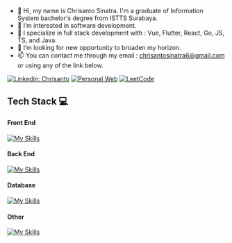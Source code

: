 - 👋 Hi, my name is Chrisanto Sinatra. I'm a graduate of Information System bachelor's degree from ISTTS Surabaya.
- 👀 I’m interested in software development.
- 🌱 I specialize in full stack development with : Vue, Flutter, React, Go, JS, TS, and Java.
- 💞️ I’m looking for new opportunity to broaden my horizon.
- 📫 You can contact me through my email : chrisantosinatra6@gmail.com or using any of the link below.



[![Linkedin: Chrisanto](https://img.shields.io/badge/-Chrisanto-blue?style=flat-square&logo=Linkedin&logoColor=white&link=https://www.linkedin.com/in/chrisanto-sinatra/)](https://www.linkedin.com/in/chrisanto-sinatra/)
[![Personal Web](https://img.shields.io/badge/-Personal%20Web-black?style=flat-square&logo=github&logoColor=white&link=https://clovinlee.github.io/)](https://clovinlee.github.io/)
<a href='https://leetcode.com/u/Clovinlee/' target='_blank'>![LeetCode](https://img.shields.io/badge/LeetCode-000000?style=flat-square&logo=LeetCode&logoColor=#d16c06)</a>

## Tech Stack :computer:
#### Front End
[![My Skills](https://skillicons.dev/icons?i=vue,next,react,flutter,kotlin,html,css,js,jquery,tailwind,bootstrap,materialui)](https://skillicons.dev)

#### Back End 
[![My Skills](https://skillicons.dev/icons?i=ts,nestjs,java,spring,go,laravel,php,graphql,aws)](https://skillicons.dev)

#### Database
[![My Skills](https://skillicons.dev/icons?i=mysql,postgres,mongodb)](https://skillicons.dev)

#### Other
[![My Skills](https://skillicons.dev/icons?i=docker,cs,unity,python,git)](https://skillicons.dev)



<!---
Clovinlee/Clovinlee is a ✨ special ✨ repository because its `README.md` (this file) appears on your GitHub profile.
You can click the Preview link to take a look at your changes.
--->
